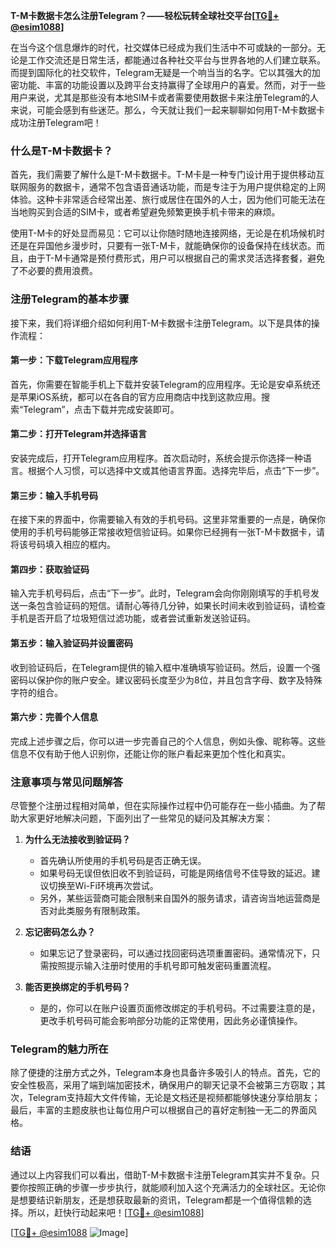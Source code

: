 **T-M卡数据卡怎么注册Telegram？——轻松玩转全球社交平台[[TG💪+ @esim1088](https://t.me/s/esim1088)]**

在当今这个信息爆炸的时代，社交媒体已经成为我们生活中不可或缺的一部分。无论是工作交流还是日常生活，都能通过各种社交平台与世界各地的人们建立联系。而提到国际化的社交软件，Telegram无疑是一个响当当的名字。它以其强大的加密功能、丰富的功能设置以及跨平台支持赢得了全球用户的喜爱。然而，对于一些用户来说，尤其是那些没有本地SIM卡或者需要使用数据卡来注册Telegram的人来说，可能会感到有些迷茫。那么，今天就让我们一起来聊聊如何用T-M卡数据卡成功注册Telegram吧！

### 什么是T-M卡数据卡？

首先，我们需要了解什么是T-M卡数据卡。T-M卡是一种专门设计用于提供移动互联网服务的数据卡，通常不包含语音通话功能，而是专注于为用户提供稳定的上网体验。这种卡非常适合经常出差、旅行或居住在国外的人士，因为他们可能无法在当地购买到合适的SIM卡，或者希望避免频繁更换手机卡带来的麻烦。

使用T-M卡的好处显而易见：它可以让你随时随地连接网络，无论是在机场候机时还是在异国他乡漫步时，只要有一张T-M卡，就能确保你的设备保持在线状态。而且，由于T-M卡通常是预付费形式，用户可以根据自己的需求灵活选择套餐，避免了不必要的费用浪费。

### 注册Telegram的基本步骤

接下来，我们将详细介绍如何利用T-M卡数据卡注册Telegram。以下是具体的操作流程：

#### 第一步：下载Telegram应用程序
首先，你需要在智能手机上下载并安装Telegram的应用程序。无论是安卓系统还是苹果iOS系统，都可以在各自的官方应用商店中找到这款应用。搜索“Telegram”，点击下载并完成安装即可。

#### 第二步：打开Telegram并选择语言
安装完成后，打开Telegram应用程序。首次启动时，系统会提示你选择一种语言。根据个人习惯，可以选择中文或其他语言界面。选择完毕后，点击“下一步”。

#### 第三步：输入手机号码
在接下来的界面中，你需要输入有效的手机号码。这里非常重要的一点是，确保你使用的手机号码能够正常接收短信验证码。如果你已经拥有一张T-M卡数据卡，请将该号码填入相应的框内。

#### 第四步：获取验证码
输入完手机号码后，点击“下一步”。此时，Telegram会向你刚刚填写的手机号发送一条包含验证码的短信。请耐心等待几分钟，如果长时间未收到验证码，请检查手机是否开启了垃圾短信过滤功能，或者尝试重新发送验证码。

#### 第五步：输入验证码并设置密码
收到验证码后，在Telegram提供的输入框中准确填写验证码。然后，设置一个强密码以保护你的账户安全。建议密码长度至少为8位，并且包含字母、数字及特殊字符的组合。

#### 第六步：完善个人信息
完成上述步骤之后，你可以进一步完善自己的个人信息，例如头像、昵称等。这些信息不仅有助于他人识别你，还能让你的账户看起来更加个性化和真实。

### 注意事项与常见问题解答

尽管整个注册过程相对简单，但在实际操作过程中仍可能存在一些小插曲。为了帮助大家更好地解决问题，下面列出了一些常见的疑问及其解决方案：

1. **为什么无法接收到验证码？**
   - 首先确认所使用的手机号码是否正确无误。
   - 如果号码无误但依旧收不到验证码，可能是网络信号不佳导致的延迟。建议切换至Wi-Fi环境再次尝试。
   - 另外，某些运营商可能会限制来自国外的服务请求，请咨询当地运营商是否对此类服务有限制政策。

2. **忘记密码怎么办？**
   - 如果忘记了登录密码，可以通过找回密码选项重置密码。通常情况下，只需按照提示输入注册时使用的手机号即可触发密码重置流程。

3. **能否更换绑定的手机号码？**
   - 是的，你可以在账户设置页面修改绑定的手机号码。不过需要注意的是，更改手机号码可能会影响部分功能的正常使用，因此务必谨慎操作。

### Telegram的魅力所在

除了便捷的注册方式之外，Telegram本身也具备许多吸引人的特点。首先，它的安全性极高，采用了端到端加密技术，确保用户的聊天记录不会被第三方窃取；其次，Telegram支持超大文件传输，无论是文档还是视频都能够快速分享给朋友；最后，丰富的主题皮肤也让每位用户可以根据自己的喜好定制独一无二的界面风格。

### 结语

通过以上内容我们可以看出，借助T-M卡数据卡注册Telegram其实并不复杂。只要你按照正确的步骤一步步执行，就能顺利加入这个充满活力的全球社区。无论你是想要结识新朋友，还是想获取最新的资讯，Telegram都是一个值得信赖的选择。所以，赶快行动起来吧！[[TG💪+ @esim1088](https://t.me/s/esim1088)]

[[TG💪+ @esim1088](https://t.me/s/esim1088) ![Image](https://i.postimg.cc/4NQfJmqS/Snipaste-2025-05-13-00-14-12.png)]